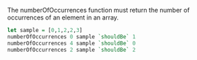The numberOfOccurrences function must return the number of occurrences of an element in an array.

```haskell
let sample = [0,1,2,2,3]
numberOfOccurrences 0 sample `shouldBe` 1
numberOfOccurrences 4 sample `shouldBe` 0
numberOfOccurrences 2 sample `shouldBe` 2
```

